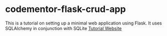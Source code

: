 # codementor-flask-crud-app
This is a tutorial on setting up a minimal web application using Flask.
It uses SQLAlchemy in conjunction with SQLite
[Tutorial Website](https://www.codementor.io/@garethdwyer/building-a-crud-application-with-flask-and-sqlalchemy-dm3wv7yu2)